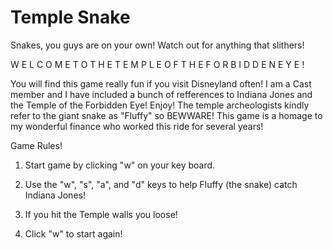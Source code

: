 # Temple Snake

Snakes, you guys are on your own!
Watch out for anything that slithers!
    
W E L C O M E  T O  T H E  T E M P L E 
O F  T H E  F O R B I D D E N  E Y E ! 
        
You will find this game really fun if you visit Disneyland often!
I am a Cast member and I have included a bunch of refferences to
Indiana Jones and the Temple of the Forbidden Eye! Enjoy!
The temple archeologists kindly refer to the giant snake
as "Fluffy" so BEWWARE! This game is a homage to my wonderful
finance who worked this ride
for several years! 

Game Rules!
    
1) Start game by clicking "w" on your key board.
    
2) Use the "w", "s", "a", and "d" keys to help Fluffy (the snake) catch Indiana Jones!

3) If you hit the Temple walls you loose!

4) Click "w" to start again!